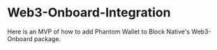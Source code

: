# Web3-Onboard-Integration
Here is an MVP of how to add Phantom Wallet to Block Native's Web3-Onboard package.
